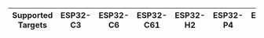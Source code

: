 | Supported Targets | ESP32-C3 | ESP32-C6 | ESP32-C61 | ESP32-H2 | ESP32-P4 | ESP32-S3 |
| ----------------- | -------- | -------- | --------- | -------- | -------- | -------- |

